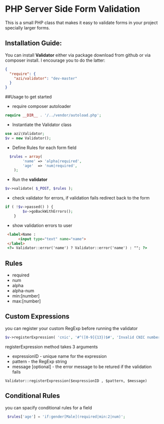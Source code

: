 # PHP Server Side Form Validation

This is a small PHP class that makes it easy to validate forms in your project specially larger forms. 


## Installation Guide:
You can install **Validator** either via package download from github or via composer install. I encourage you to do the latter:
 
```json  
{ 
  "require": {
    "azi/validator": "dev-master"
  }
} 
```


##Usage 
to get started 

* require composer autoloader 

```php
require __DIR__ . '/../vendor/autoload.php';
```

* Instantiate the Validator class
```php
use azi\Validator;
$v = new Validator();
```
* Define Rules for each form field
```php
  $rules = array(
        'name' => 'alpha|required',
        'age'  => 'num|required',
    );
```
* Run the **validator** 
```php
$v->validate( $_POST, $rules );
```
* check validator for errors, if validation fails redirect back to the form
```php
if ( !$v->passed() ) {
        $v->goBackWithErrors();
    }
```

* show validation errors to user
```html
 <label>Name :
      <input type="text" name="name">
 </label>
 <?= Validator::error('name') ? Validator::error('name') : ""; ?>
```


## Rules
 * required
 * num
 * alpha
 * alpha-num
 * min:[number]
 * max:[number]


## Custom Expressions
you can register your custom RegExp before running the validator

```php
$v->registerExpression( 'cnic', '#^([0-9]{13})$#', 'Invalid CNIC number' );
```

registerExpression method takes 3 arguments
* expressionID - unique name for the expression
* pattern - the RegExp string
* message [optional] - the error message to be retured if the validation fails

```Validator::registerExpression($expressionID , $pattern, $message)```

## Conditional Rules
you can spacify conditional rules for a field
```php
 $rules['age'] = 'if:gender[Male](required|min:2|num)';
```
